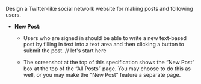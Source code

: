Design a Twitter-like social network website for making posts and following users.

* **New Post:** 
    - Users who are signed in should be able to write a new text-based post by filling in text into a text area and then clicking a button to submit the post. // let's start here

    - The screenshot at the top of this specification shows the “New Post” box at the top of the “All Posts” page. You may choose to do this as well, or you may make the “New Post” feature a separate page.